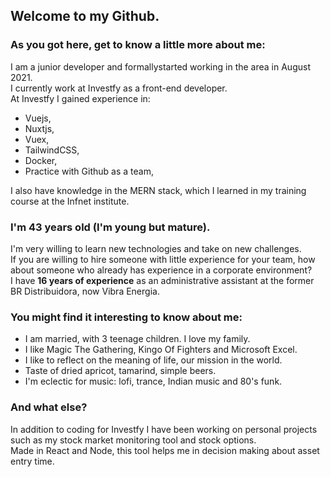## Welcome to my Github.

### As you got here, get to know a little more about me:

I am a junior developer and formallystarted working in the area in August 2021. <br />I currently work at Investfy as a front-end developer. <br />At Investfy I gained experience in: <br />

* Vuejs,
* Nuxtjs,
* Vuex,
* TailwindCSS, 
* Docker,
* Practice with Github as a team,

I also have knowledge in the MERN stack, which I learned in my training course at the Infnet institute.<br />

### I'm 43 years old (I'm young but mature). 
I'm very willing to learn new technologies and take on new challenges. <br/>
If you are willing to hire someone with little experience for your team, how about someone who already has experience in a corporate environment?<br/>
I have **16 years of experience** as an administrative assistant at the former BR Distribuidora, now Vibra Energia. 


### You might find it interesting to know about me:
* I am married, with 3 teenage children. I love my family.
* I like Magic The Gathering, Kingo Of Fighters and Microsoft Excel.
* I like to reflect on the meaning of life, our mission in the world.
* Taste of dried apricot, tamarind, simple beers.
* I'm eclectic for music: lofi, trance, Indian music and 80's funk.

### And what else?
In addition to coding for Investfy I have been working on personal projects such as my stock market monitoring tool and stock options.<br />
Made in React and Node, this tool helps me in decision making about asset entry time.
